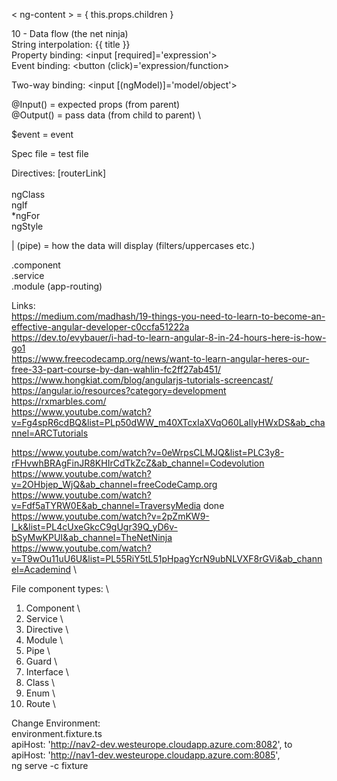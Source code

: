 < ng-content > = { this.props.children }

10 - Data flow (the net ninja) \
String interpolation: {{ title }} \
Property binding: <input [required]='expression'> \
Event binding: <button (click)='expression/function> 

Two-way binding: <input [(ngModel)]='model/object'>

@Input() = expected props (from parent) \
@Output() = pass data (from child to parent) \

$event = event

Spec file = test file

Directives:
[routerLink] \
<router-outlet> \
ngClass \
ngIf \
*ngFor \
ngStyle

| (pipe) = how the data will display (filters/uppercases etc.)

.component \
.service \
.module (app-routing)

Links: \
https://medium.com/madhash/19-things-you-need-to-learn-to-become-an-effective-angular-developer-c0ccfa51222a \
https://dev.to/evybauer/i-had-to-learn-angular-8-in-24-hours-here-is-how-go1 \
https://www.freecodecamp.org/news/want-to-learn-angular-heres-our-free-33-part-course-by-dan-wahlin-fc2ff27ab451/ \
https://www.hongkiat.com/blog/angularjs-tutorials-screencast/ \
https://angular.io/resources?category=development \
https://rxmarbles.com/ \
https://www.youtube.com/watch?v=Fg4spR6cdBQ&list=PLp50dWW_m40XTcxIaXVqO60LaIlyHWxDS&ab_channel=ARCTutorials


https://www.youtube.com/watch?v=0eWrpsCLMJQ&list=PLC3y8-rFHvwhBRAgFinJR8KHIrCdTkZcZ&ab_channel=Codevolution \
https://www.youtube.com/watch?v=2OHbjep_WjQ&ab_channel=freeCodeCamp.org \
https://www.youtube.com/watch?v=Fdf5aTYRW0E&ab_channel=TraversyMedia done \
https://www.youtube.com/watch?v=2pZmKW9-I_k&list=PL4cUxeGkcC9gUgr39Q_yD6v-bSyMwKPUI&ab_channel=TheNetNinja \
https://www.youtube.com/watch?v=T9wOu11uU6U&list=PL55RiY5tL51pHpagYcrN9ubNLVXF8rGVi&ab_channel=Academind \

File component types: \
1. Component \
2. Service \
3. Directive \
4. Module \
5. Pipe \
6. Guard \
7. Interface \
8. Class \
9. Enum \
10. Route \

Change Environment: \
environment.fixture.ts \
apiHost: 'http://nav2-dev.westeurope.cloudapp.azure.com:8082', to  \
apiHost: 'http://nav1-dev.westeurope.cloudapp.azure.com:8085', \
ng serve -c fixture


